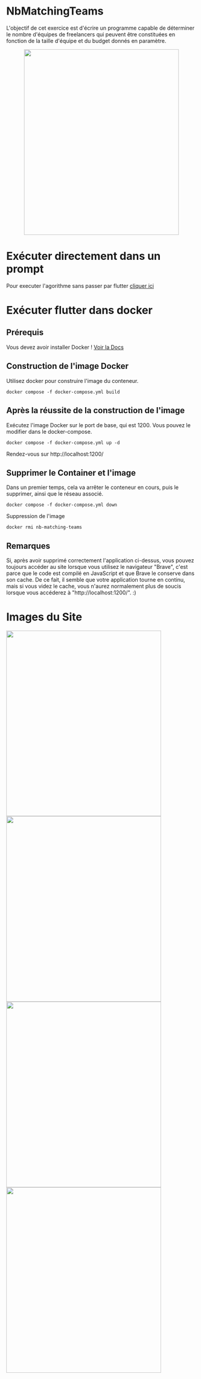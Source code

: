 # NbMatchingTeams
L'objectif de cet exercice est d'écrire un programme capable de déterminer le nombre d'équipes de freelancers qui peuvent être constituées en fonction de la taille d'équipe et du budget donnés en paramètre.

<center>
  <img src="https://github.com/LuCXaDs/nbMatchingTeams/assets/69203865/c5aa4533-71d9-4127-8d65-7e471a42164c" width="410" height="490" />
</center>

# Exécuter directement dans un prompt
Pour executer l'agorithme sans passer par flutter <a href="https://github.com/LuCXaDs/nbMatchingTeams/tree/main/AlgoNbMatchingTeams">cliquer ici<a/>


# Exécuter flutter dans docker
## Prérequis
Vous devez avoir installer Docker ! <a href="https://docs.docker.com/engine/install/">Voir la Docs</a>
## Construction de l'image Docker
Utilisez docker pour construire l'image du conteneur.
```
docker compose -f docker-compose.yml build
```

## Après la réussite de la construction de l'image
Exécutez l'image Docker sur le port de base, qui est 1200. Vous pouvez le modifier dans le docker-compose.
```
docker compose -f docker-compose.yml up -d
```

Rendez-vous sur http://localhost:1200/

## Supprimer le Container et l'image
Dans un premier temps, cela va arrêter le conteneur en cours, puis le supprimer, ainsi que le réseau associé.
```
docker compose -f docker-compose.yml down
```
Suppression de l'image
```
docker rmi nb-matching-teams
```
## Remarques
Si, après avoir supprimé correctement l'application ci-dessus, vous pouvez toujours accéder au site lorsque vous utilisez le navigateur "Brave", c'est parce que le code est compilé en JavaScript et que Brave le conserve dans son cache. De ce fait, il semble que votre application tourne en continu, mais si vous videz le cache, vous n'aurez normalement plus de soucis lorsque vous accéderez à "http://localhost:1200/". :)

# Images du Site

<img src="https://github.com/LuCXaDs/nbMatchingTeams/assets/69203865/81458f01-483e-4bd4-b676-eb88ff7a3865" width="410" height="490" />

<img src="https://github.com/LuCXaDs/nbMatchingTeams/assets/69203865/2dba78f0-6cd3-480e-811d-adb96055997a" width="410" height="490" />

<img src="https://github.com/LuCXaDs/nbMatchingTeams/assets/69203865/79a48eb6-011f-4e7b-92e5-dd2e190eb975" width="410" height="490" />

<img src="https://github.com/LuCXaDs/nbMatchingTeams/assets/69203865/fe5b2164-bda3-4c26-b55d-6ae4f3aea3af" width="410" height="490" />

